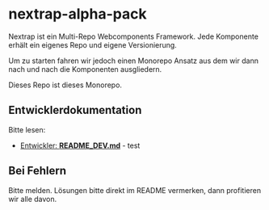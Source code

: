 # nextrap-alpha-pack

Nextrap ist ein Multi-Repo Webcomponents Framework. Jede Komponente erhält ein eigenes Repo und eigene Versionierung.

Um zu starten fahren wir jedoch einen Monorepo Ansatz aus dem wir dann nach und nach die Komponenten ausgliedern.

Dieses Repo ist dieses Monorepo.

## Entwicklerdokumentation

Bitte lesen:

- [Entwickler: **README_DEV.md**](README_DEV.md) - test


## Bei Fehlern

Bitte melden. Lösungen bitte direkt im README vermerken, dann profitieren wir alle davon.
